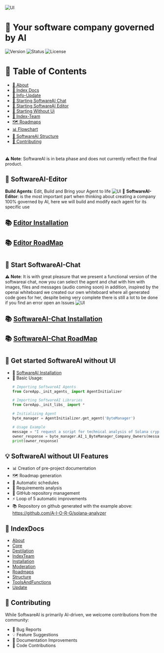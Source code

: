 
![UI](Gifs/logo.gif)
# 👥 Your software company governed by AI
![Version](https://img.shields.io/badge/version-0.2.8-blue)
![Status](https://img.shields.io/badge/status-beta-yellow)
![License](https://img.shields.io/badge/license-Apache-green)

# 📜 Table of Contents
- [📖 About](Docs/About/SoftwareAI.md)
- [📖 Index Docs](#-indexdocs)
- [🔄 Info-Update](Docs/Update/Update.md)
- [🚀 Starting SoftwareAI Chat](#-start-softwareai-chat)
- [🚀 Starting SoftwareAI Editor](#-softwareai-editor)
- [🚀 Starting Without Ui](#-get-started-softwareai-without-ui)
- [👥 Index-Team](Docs/IndexTeam/IndexTeam.md)
- [🗺️ Roadmaps](Docs/Roadmaps)
- [📊 Flowchart](Docs/Flowchart/Fluxogram-beta-v-0.1.8.pdf)
- [📁 SoftwareAI Structure](Docs/Structure/SoftwareAIStructure.md)
- [🤝 Contributing](#-contributing)
#

⚠️ **Note**: SoftwareAI is in beta phase and does not currently reflect the final product.
## 🚀 SoftwareAI-Editor 
**Build Agents**: Edit, Build and Bring your Agent to life
![UI](Gifs/1222.gif)
📖 **SoftwareAI-Editor**: is the most important part when thinking about creating a company 100% governed by AI, here we will build and modify each agent for its specific use
## 📚 [Editor Installation](Docs/Installation/Editor.md)
## 📚 [Editor RoadMap](Docs/Roadmaps/Editor-Roadmap.md)
#

#

## 🚀 Start SoftwareAI-Chat
⚠️ **Note**: It is with great pleasure that we present a functional version of the softwareai chat, now you can select the agent and chat with him with images, files and messages (audio coming soon) in addition, inspired by the openai whiteboard we created our own whiteboard where all generated code goes for her, despite being very complete there is still a lot to be done if you find an error open an Issues
![UI](Gifs/1221.gif)

## 📚 [SoftwareAI-Chat Installation](Docs/Installation/Chat.md)
## 📚 [SoftwareAI-Chat RoadMap](Docs/Roadmaps/Chat-Roadmap.md)
#
## 🚀 Get started SoftwareAI without UI
- 🔧 [SoftwareAI Installation](Docs/Installation/SoftwareAI.md)
- 🔧 Basic Usage:
    ```python
    # Importing SoftwareAI Agents
    from CoreApp._init_agents_ import AgentInitializer

    # Importing SoftwareAI Libraries
    from CoreApp._init_libs_ import *

    # Initializing Agent
    byte_manager = AgentInitializer.get_agent('ByteManager') 

    # Usage Example
    message = "I request a script for technical analysis of Solana cryptocurrency"
    owner_response = byte_manager.AI_1_ByteManager_Company_Owners(message)
    print(owner_response)
    ```
## 💡 SoftwareAI without UI Features
- 📊 Creation of pre-project documentation
- 🗺️ Roadmap generation
- 📅 Automatic schedules
- 📝 Requirements analysis
- 🔄 GitHub repository management
- ⚡ Loop of 5 automatic improvements
- 📚 Repository on github generated with the example above: https://github.com/A-I-O-R-G/solana-analyzer


## 📖 IndexDocs
- [About](Docs/About)
- [Core](Docs/Core)
- [Destilation](Docs/Destilation/DestilationAgents.md)
- [IndexTeam](Docs/IndexTeam/IndexTeam.md)
- [Installation](Docs/Installation)
- [Moderation](Docs/Moderation/RemoveWords.md)
- [Roadmaps](Docs/Roadmaps)
- [Structure](Docs/Structure/SoftwareAIStructure.md)
- [ToolsAndFunctions](Docs/ToolsAndFunctions/doc-tools.md)
- [Update](Docs/Update/Update.md)
## 🤝 Contributing
While SoftwareAI is primarily AI-driven, we welcome contributions from the community:
- 🐛 Bug Reports
- 💡 Feature Suggestions
- 📝 Documentation Improvements
- 🔧 Code Contributions



